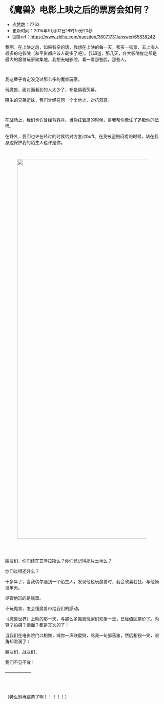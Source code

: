 # 《魔兽》电影上映之后的票房会如何？
- 点赞数：7753
- 更新时间：2015年10月02日18时15分20秒
- 回答url：https://www.zhihu.com/question/36071731/answer/65838242
<body>
 <p data-pid="jKx7E4So">我啊，在上映之后，如果有空的话，我想在上映的每一天，都买一张票，去上海人最多的电影院（和平影都应该人最多了吧）。我知道，那几天，各大影院肯定都是最大的魔兽玩家聚集地，我想去电影院，看一看那些脸，那些人。</p>
 <br>
 <p data-pid="AgV6u5FW">我这辈子肯定没见过那么多的魔兽玩家。</p>
 <p data-pid="uWW17Hti">玩魔兽，面对面看到的人太少了，都是隔着荧幕。</p>
 <p data-pid="DuzE_WHr">陌生的兄弟姐妹，我们曾经在同一个土地上，对抗邪恶。</p>
 <br>
 <p data-pid="MUPWvaHx">在战场上，我们也许曾经背靠背。当你扛着旗的时候，是我帮你晕住了追赶你的法师。</p>
 <p data-pid="_UGLASCV">在野外，我们也许在经过的时候给对方套过buff。在我被盗贼闷棍的时候，站在我身边保护我的陌生人也许是你。</p>
 <br>
 <figure>
  <img data-rawwidth="1242" data-rawheight="835" src="https://picx.zhimg.com/50/a5878392f28f5c824473909f5c8708d0_720w.jpg?source=1940ef5c" data-original-token="a5878392f28f5c824473909f5c8708d0" class="origin_image zh-lightbox-thumb" width="1242" data-original="https://picx.zhimg.com/a5878392f28f5c824473909f5c8708d0_r.jpg?source=1940ef5c">
 </figure>
 <br>
 <br>
 <p data-pid="uR6Zsueu">朋友们，你们还在艾泽拉斯么？你们还记得那片土地么？</p>
 <p data-pid="lze3o93Z">你们过得还好么？</p>
 <p data-pid="hzs3aHdw">十多年了，当我偶尔遇到一个陌生人，发现他也玩魔兽时，我会欣喜若狂，与他畅谈半天。</p>
 <p data-pid="vssLl_Ks">尽管他玩的是联盟。</p>
 <p data-pid="Xe9Mbzat">不玩魔兽，怎会懂魔兽带给我们的感动。</p>
 <p data-pid="t8w8Z2L1">《魔兽世界》上映的那一天，与那么多魔兽玩家们欢聚一堂，已经值回票价了。内容？拍摄？画面？都是其次的了！</p>
 <p data-pid="mniZ9QIQ">当我们在电影院门口相聚，喊你一声联盟狗，骂我一句部落猪，然后相视一笑，眼角却湿润了：</p>
 <p data-pid="tRme5dnP">朋友们，战友们，</p>
 <p data-pid="FJXphjhY">我们不见不散！</p>
 <p data-pid="W2I-wBG7">——————</p>
 <br>
 <br>
 <p data-pid="qOjKHuhv">（特么别再跳票了啊！！！！！）</p>
</body>
